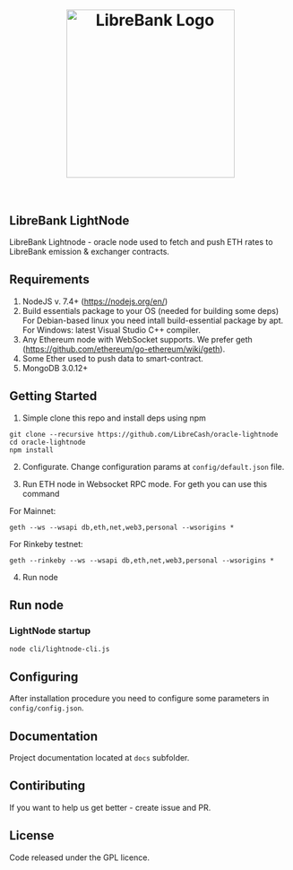 
<h1 align="center">
	<img width="300" src="http://librebank.com/img/logo-black.svg" alt="LibreBank Logo">
	<br>
	<br>
</h1>

## LibreBank LightNode
LibreBank Lightnode - oracle node used to fetch and push ETH rates to LibreBank emission & exchanger contracts.

## Requirements
1. NodeJS v. 7.4+ (https://nodejs.org/en/)
2. Build essentials package to your OS (needed for building some deps) For Debian-based linux you need intall build-essential package by apt. For Windows: latest Visual Studio C++ compiler.
3. Any Ethereum node with WebSocket supports. We prefer geth (https://github.com/ethereum/go-ethereum/wiki/geth).
4. Some Ether used to push data  to smart-contract.
5. MongoDB 3.0.12+

## Getting Started
1. Simple clone this repo and install deps using npm
```
git clone --recursive https://github.com/LibreCash/oracle-lightnode
cd oracle-lightnode
npm install
```
2. Configurate. 
Change configuration params at `config/default.json` file.

3. Run ETH node in Websocket RPC mode.
For geth you can use this command

For Mainnet:
```
geth --ws --wsapi db,eth,net,web3,personal --wsorigins *
```

For Rinkeby testnet:

```
geth --rinkeby --ws --wsapi db,eth,net,web3,personal --wsorigins *
```

4. Run node

## Run node
### LightNode startup
```
node cli/lightnode-cli.js
```
## Configuring
After installation procedure you need to configure some parameters in `config/config.json`. 

## Documentation 
Project documentation located at `docs` subfolder.

## Contiributing
If you want to help us get better - create issue and PR.

## License
Code released under the GPL licence.
